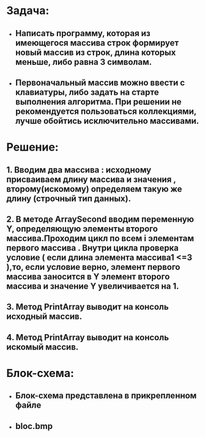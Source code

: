 # Задача: 
* ## Написать программу, которая из имеющегося массива строк формирует новый массив из строк, длина которых меньше, либо равна 3 символам. 
 
 * ##  Первоначальный массив можно ввести с клавиатуры, либо задать на старте выполнения алгоритма. При решении не рекомендуется пользоваться коллекциями, лучше обойтись исключительно массивами.

# Решение:
## 1. Вводим два массива : исходному присваиваем длину массива и значения , второму(искомому) определяем такую  же длину (строчный тип данных). 
## 2. В методе ArraySecond вводим переменную Y, определяющую элементы второго массива.Проходим цикл по всем i  элементам первого массива . Внутри цикла проверка условие ( если длина элемента массива1 <=3 ),то, если условие верно, элемент первого массива заносится в Y элемент второго массива и значение Y увеличивается на 1.
## 3. Метод PrintArray выводит на консоль исходный массив.
## 4. Метод PrintArray выводит на консоль искомый массив.

# Блок-схема:
* ## Блок-схема представлена в прикрепленном файле 
* ## bloc.bmp
